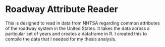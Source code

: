 # Roadway Attribute Reader
This is designed to read in data from NHTSA regarding common attributes of the roadway system in the United States. It takes the data across a particular set of years and creates a dataframe in R. I created this to compile the data that I needed for my thesis analysis.
